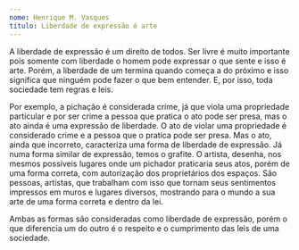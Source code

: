 ```yaml
--- 
nome: Henrique M. Vasques
titulo: Liberdade de expressão é arte
---
```


A liberdade de expressão é um direito de todos. Ser livre é muito importante pois somente com liberdade o homem pode expressar o que sente e isso é arte. Porém, a liberdade de um termina quando começa a do próximo e isso significa que ninguém pode fazer o que bem entender. E, por isso, toda sociedade tem regras e leis.

Por exemplo, a pichação é considerada crime, já que viola uma propriedade particular e por ser crime a pessoa que pratica o ato pode ser presa, mas o ato ainda é uma expressão de liberdade. O ato de violar uma propriedade é considerado crime e a pessoa que o pratica pode ser presa. Mas o ato, ainda que incorreto, caracteriza uma forma de liberdade de expressão. Já numa forma similar de expressão, temos o grafite. O artista, desenha, nos mesmos possíveis lugares onde um pichador praticaria seus atos, porém de uma forma correta, com autorização dos proprietários dos espaços. São pessoas, artistas, que trabalham com isso que tornam seus sentimentos impressos em muros e lugares diversos, mostrando para o mundo a sua arte de uma forma correta e dentro da lei.

Ambas as formas são consideradas como liberdade de expressão, porém o que diferencia um do outro é o respeito e o cumprimento das leis de uma sociedade.

